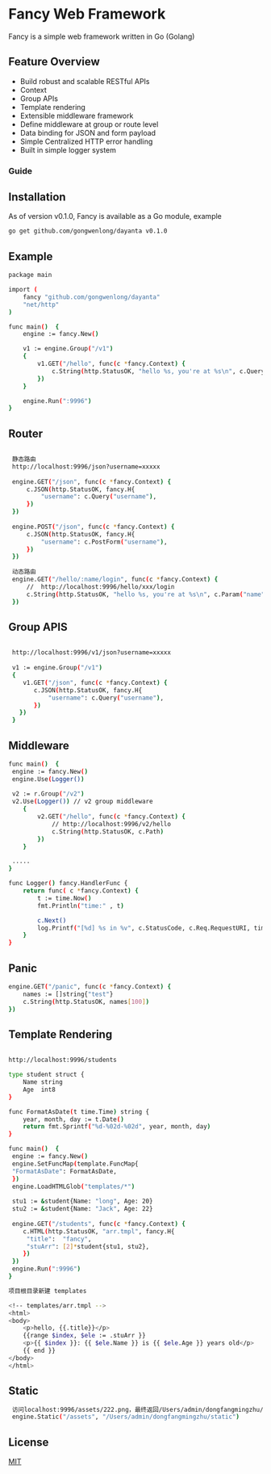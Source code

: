 # Fancy Web Framework
Fancy is a simple web framework written in Go (Golang)

## Feature Overview

- Build robust and scalable RESTful APIs
- Context
- Group APIs
- Template rendering
- Extensible middleware framework
- Define middleware at group or route level
- Data binding for JSON and form payload
- Simple Centralized HTTP error handling
- Built in simple logger system

### Guide
## Installation
As of version v0.1.0, Fancy is available as a Go module, example

```sh
go get github.com/gongwenlong/dayanta v0.1.0

```

## Example

```sh
package main

import (
	fancy "github.com/gongwenlong/dayanta"
	"net/http"
)

func main()  {
	engine := fancy.New()

	v1 := engine.Group("/v1")
	{
		v1.GET("/hello", func(c *fancy.Context) {
			c.String(http.StatusOK, "hello %s, you're at %s\n", c.Query("name"), c.Path)
		})
	}

	engine.Run(":9996")
}

```

## Router
```sh

 静态路由
 http://localhost:9996/json?username=xxxxx
  
 engine.GET("/json", func(c *fancy.Context) {
	 c.JSON(http.StatusOK, fancy.H{
		 "username": c.Query("username"),
	 })
 })
  
 engine.POST("/json", func(c *fancy.Context) {
	 c.JSON(http.StatusOK, fancy.H{
		 "username": c.PostForm("username"),
	 })
 })
 
 动态路由
 engine.GET("/hello/:name/login", func(c *fancy.Context) {
	 //  http://localhost:9996/hello/xxx/login
	 c.String(http.StatusOK, "hello %s, you're at %s\n", c.Param("name"), c.Path)
 })

```

## Group APIS
```sh

 http://localhost:9996/v1/json?username=xxxxx
 
 v1 := engine.Group("/v1")
 {
	v1.GET("/json", func(c *fancy.Context) {
	   c.JSON(http.StatusOK, fancy.H{
		   "username": c.Query("username"),
	   })
   })
 }

```

## Middleware
```sh
func main()  {
 engine := fancy.New()
 engine.Use(Logger())
 
 v2 := r.Group("/v2")
 v2.Use(Logger()) // v2 group middleware
	{
		v2.GET("/hello", func(c *fancy.Context) {
			// http://localhost:9996/v2/hello
			c.String(http.StatusOK, c.Path)
		})
	}

 .....
}

func Logger() fancy.HandlerFunc {
	return func( c *fancy.Context) {
		t := time.Now()
		fmt.Println("time:" , t)

		c.Next()
		log.Printf("[%d] %s in %v", c.StatusCode, c.Req.RequestURI, time.Since(t))
	}
}
```


## Panic
```sh
engine.GET("/panic", func(c *fancy.Context) {
	names := []string{"test"}
	c.String(http.StatusOK, names[100])
})

```

## Template Rendering 
```sh

http://localhost:9996/students

type student struct {
	Name string
	Age  int8
}

func FormatAsDate(t time.Time) string {
	year, month, day := t.Date()
	return fmt.Sprintf("%d-%02d-%02d", year, month, day)
}

func main()  {
 engine := fancy.New()
 engine.SetFuncMap(template.FuncMap{
 "FormatAsDate": FormatAsDate,
 })
 engine.LoadHTMLGlob("templates/*")
 
 stu1 := &student{Name: "long", Age: 20}
 stu2 := &student{Name: "Jack", Age: 22}
 
 engine.GET("/students", func(c *fancy.Context) {
	c.HTML(http.StatusOK, "arr.tmpl", fancy.H{
	 "title":  "fancy",
	 "stuArr": [2]*student{stu1, stu2},
 	})
 })
 engine.Run(":9996")
}

项目根目录新建 templates

<!-- templates/arr.tmpl -->
<html>
<body>
    <p>hello, {{.title}}</p>
    {{range $index, $ele := .stuArr }}
    <p>{{ $index }}: {{ $ele.Name }} is {{ $ele.Age }} years old</p>
    {{ end }}
</body>
</html>

```

## Static
```sh
 访问localhost:9996/assets/222.png，最终返回/Users/admin/dongfangmingzhu/static/222.png
 engine.Static("/assets", "/Users/admin/dongfangmingzhu/static")
```

## License

[MIT](https://github.com/gongwenlong/dayanta/master/LICENSE)
